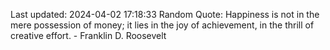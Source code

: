 Last updated: 2024-04-02 17:18:33
Random Quote: Happiness is not in the mere possession of money; it lies in the joy of achievement, in the thrill of creative effort. - Franklin D. Roosevelt